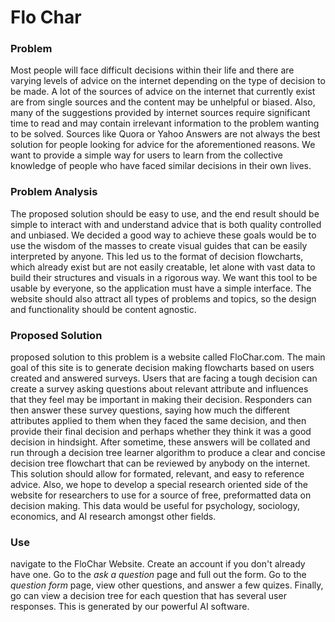 <h1>Flo Char</h1>


<h3>Problem</h3>
<p>Most people will face difficult decisions within their life and there are varying levels of advice on the internet depending on the type of decision to be made. A lot of the sources of advice on the internet that currently exist are from single sources and the content may be unhelpful or biased. Also, many of the suggestions provided by internet sources require significant time to read and may contain irrelevant information to the problem wanting to be solved. Sources like Quora or Yahoo Answers are not always the best solution for people looking for advice for the aforementioned reasons. We want to provide a simple way for users to learn from the collective knowledge of people who have faced similar decisions in their own lives.
</p>
<h3>Problem Analysis</h3>
<p>The proposed solution should be easy to use, and the end result should be simple to interact with and understand advice that is both quality controlled and unbiased. We decided a good way to achieve these goals would be to use the wisdom of the masses to create visual guides that can be easily interpreted by anyone. This led us to the format of decision flowcharts, which already exist but are not easily creatable, let alone with vast data to build their structures and visuals in a rigorous way. We want this tool to be usable by everyone, so the application must have a simple interface. The website should also attract all types of problems and topics, so the design and functionality should be content agnostic.
</p>
<h3>Proposed Solution</h3>
<p> proposed solution to this problem is a website called FloChar.com. The main goal of this site is to generate decision making flowcharts based on users created and answered surveys. Users that are facing a tough decision can create a survey asking questions about relevant attribute and influences that they feel may be important in making their decision. Responders can then answer these survey questions, saying how much the different attributes applied to them when they faced the same decision, and then provide their final decision and perhaps whether they think it was a good decision in hindsight. After sometime, these answers will be collated and run through a decision tree learner algorithm to produce a clear and concise decision tree flowchart that can be reviewed by anybody on the internet. This solution should allow for formated, relevant, and easy to reference advice.
Also, we hope to develop a special research oriented side of the website for researchers to use for a source of free, preformatted data on decision making. This data would be useful for psychology, sociology, economics, and AI research amongst other fields.
</p>
<h3>Use</h3>
<p>navigate to the FloChar Website. Create an account if you don't already have one. Go to the <i>ask a question</i> page and full out the form. Go to the <i>question form</i> page, view other questions, and answer a few quizes.
Finally, go can view a decision tree for each question that has several user responses. This is generated by our powerful AI software.</p>
